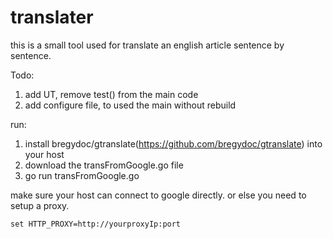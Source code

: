 # translater
this is a small tool used for translate an english article sentence by sentence.

Todo:
1. add UT, remove test() from the main code
2. add configure file, to used the main without rebuild

run:
1. install bregydoc/gtranslate(https://github.com/bregydoc/gtranslate) into your host
2. download the transFromGoogle.go file
3. go run transFromGoogle.go

make sure your host can connect to google directly.
or else you need to setup a proxy.
```
set HTTP_PROXY=http://yourproxyIp:port
```
